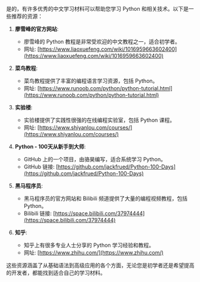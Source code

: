是的，有许多优秀的中文学习材料可以帮助您学习 Python 和相关技术。以下是一些推荐的资源：

1. **廖雪峰的官方网站**:
   - 廖雪峰的 Python 教程是非常受欢迎的中文教程之一，适合初学者。
   - 网址: [https://www.liaoxuefeng.com/wiki/1016959663602400](https://www.liaoxuefeng.com/wiki/1016959663602400)

2. **菜鸟教程**:
   - 菜鸟教程提供了丰富的编程语言学习资源，包括 Python。
   - 网址: [https://www.runoob.com/python/python-tutorial.html](https://www.runoob.com/python/python-tutorial.html)

3. **实验楼**:
   - 实验楼提供了实践性很强的在线编程实验室，包括 Python 课程。
   - 网址: [https://www.shiyanlou.com/courses/](https://www.shiyanlou.com/courses/)

4. **Python - 100天从新手到大师**:
   - GitHub 上的一个项目，由骆昊编写，适合系统学习 Python。
   - GitHub 链接: [https://github.com/jackfrued/Python-100-Days](https://github.com/jackfrued/Python-100-Days)

5. **黑马程序员**:
   - 黑马程序员的官方网站和 Bilibili 频道提供了大量的编程视频教程，包括 Python。
   - Bilibili 链接: [https://space.bilibili.com/37974444](https://space.bilibili.com/37974444)

6. **知乎**:
   - 知乎上有很多专业人士分享的 Python 学习经验和教程。
   - 网址: [https://www.zhihu.com/](https://www.zhihu.com/)

这些资源涵盖了从基础语法到高级应用的各个方面，无论您是初学者还是希望提高的开发者，都能找到适合自己的学习材料。